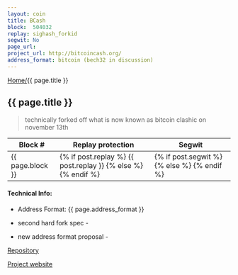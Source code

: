 ```yaml
---
layout: coin
title: BCash
block:  504032
replay: sighash_forkid
segwit: No
page_url:
project_url: http://bitcoincash.org/
address_format: bitcoin (bech32 in discussion)
---
```

<a href="/">Home/</a>{{ page.title }}

## {{ page.title }}

>technically forked off what is now known as bitcoin clashic on november 13th

<table>
    <thead>
        <tr>
            <th>Block #</th>
            <th>Replay protection</th>
            <th>Segwit</th>
        </tr>
    </thead>
    <tbody>
        <tr>
          <td>{{ page.block }}</td>
          <td>{% if post.replay %} <i class="fa fa-check-square olive" aria-hidden="true"></i> {{ post.replay }} {% else %} <i class="fa fa-minus-circle red" aria-hidden="true"></i> {% endif %}</td>
          <td>{% if post.segwit %} <i class="fa fa-check-square olive" aria-hidden="true"></i>  {% else %} <i class="fa fa-minus-circle red" aria-hidden="true"></i> {% endif %}</td>
        </tr>
    </tbody>
</table>


#### Technical Info:

- Address Format: {{ page.address_format }}

- second hard fork spec - <a href="https://github.com/Bitcoin-UAHF/spec/blob/master/nov-13-hardfork-spec.md"><i class="fa fa-external-link" aria-hidden="true"></i></a>

- new address format proposal - <a href="https://github.com/Bitcoin-UAHF/spec/blob/master/cashaddr.md"> <i class="fa fa-external-link" aria-hidden="true"></i></a>

<a href="{{ page.repo }}">Repository <i class="fa fa-external-link" aria-hidden="true"></i></a>

<a href="{{ page.project_url }}">Project website <i class="fa fa-external-link" aria-hidden="true"></i></a>
